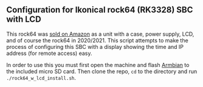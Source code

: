 ## Configuration for Ikonical rock64 (RK3328) SBC with LCD

This rock64 was [sold on Amazon](https://www.amazon.com/gp/product/B0868WSTXH/ref=ppx_yo_dt_b_search_asin_title?ie=UTF8&psc=1) as a unit with a case, power supply, LCD, and of course the rock64 in 2020/2021. This script attempts to make the process of configuring this SBC with a display showing the time and IP address (for remote access) easy.

In order to use this you must first open the machine and flash [Armbian](https://www.armbian.com/rock64/) to the included micro SD card. Then clone the repo, `cd` to the directory and run `./rock64_w_lcd_install.sh`.

